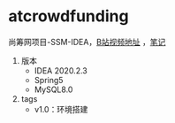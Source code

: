 # atcrowdfunding
尚筹网项目-SSM-IDEA，[B站视频地址](https://www.bilibili.com/video/BV1bE411T7oZ?p=64) ，[笔记](https://jabinhao.github.io/posts/82ed269d/)
1. 版本
   * IDEA 2020.2.3
   * Spring5
   * MySQL8.0
2. tags
   * v1.0：环境搭建








